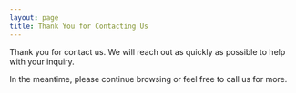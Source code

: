 ```yaml
---
layout: page
title: Thank You for Contacting Us
---
```


Thank you for contact us.
We will reach out as quickly as possible to help with your inquiry.

In the meantime, please continue browsing or feel free to call us for more.

